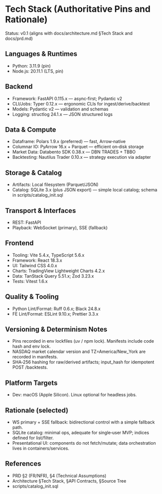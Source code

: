 # Tech Stack (Authoritative Pins and Rationale)

Status: v0.1 (aligns with docs/architecture.md §Tech Stack and docs/prd.md)

## Languages & Runtimes
- Python: 3.11.9 (pin)
- Node.js: 20.11.1 (LTS, pin)

## Backend
- Framework: FastAPI 0.115.x — async‑first; Pydantic v2
- CLI/Jobs: Typer 0.12.x — ergonomic CLIs for ingest/derive/backtest
- Models: Pydantic v2 — validation and schemas
- Logging: structlog 24.1.x — JSON structured logs

## Data & Compute
- Dataframe: Polars 1.9.x (preferred) — fast, Arrow‑native
- Columnar IO: PyArrow 16.x + Parquet — efficient on‑disk storage
- Market Data: Databento SDK 0.38.x — DBN TRADES + TBBO
- Backtesting: Nautilus Trader 0.10.x — strategy execution via adapter

## Storage & Catalog
- Artifacts: Local filesystem (Parquet/JSON)
- Catalog: SQLite 3.x (plus JSON export) — simple local catalog; schema in scripts/catalog_init.sql

## Transport & Interfaces
- REST: FastAPI
- Playback: WebSocket (primary), SSE (fallback)

## Frontend
- Tooling: Vite 5.4.x, TypeScript 5.6.x
- Framework: React 18.3.x
- UI: Tailwind CSS 4.0.x
- Charts: TradingView Lightweight Charts 4.2.x
- Data: TanStack Query 5.51.x; Zod 3.23.x
- Tests: Vitest 1.6.x

## Quality & Tooling
- Python Lint/Format: Ruff 0.6.x; Black 24.8.x
- FE Lint/Format: ESLint 9.10.x; Prettier 3.3.x

## Versioning & Determinism Notes
- Pins recorded in env lockfiles (uv / npm lock). Manifests include code hash and env lock.
- NASDAQ market calendar version and TZ=America/New_York are recorded in manifests.
- SHA‑256 hashing for raw/derived artifacts; input_hash for idempotent POST /backtests.

## Platform Targets
- Dev: macOS (Apple Silicon). Linux optional for headless jobs.

## Rationale (selected)
- WS primary + SSE fallback: bidirectional control with a simple fallback path.
- SQLite catalog: minimal ops, adequate for single‑user MVP; indices defined for list/filter.
- Presentational UI: components do not fetch/mutate; data orchestration lives in containers/services.

## References
- PRD §2 (FR/NFR), §4 (Technical Assumptions)
- Architecture §Tech Stack, §API Contracts, §Source Tree
- scripts/catalog_init.sql

